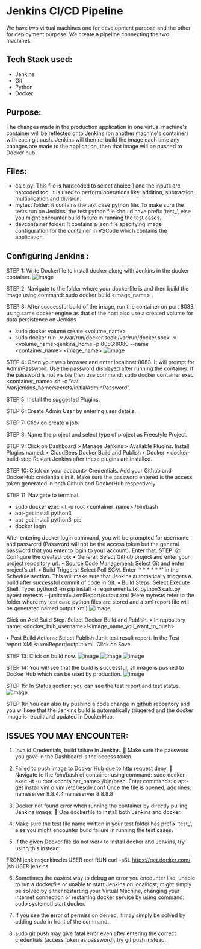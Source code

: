 # Jenkins CI/CD Pipeline

We have two virtual machines one for development purpose and the other for deployment purpose. We create a pipeline connecting the two machines.

## Tech Stack used:
- Jenkins
- Git
- Python
- Docker

## Purpose:
The changes made in the production application in one virtual machine's container will be reflected onto Jenkins (on another machine's container) with each git push. Jenkins will then re-build the image each time any changes are made to the application, then that image will be pushed to Docker hub.

## Files:
- calc.py: This file is hardcoded to select choice 1 and the inputs are harcoded too. It is used to perform operations like: addition, subtraction, multiplication and division.
- mytest folder: it contains the test case python file. To make sure the tests run on Jenkins, the test python file should have prefix ‘test_’, else you might encounter build failure in running the test cases.
- devcontainer folder: It contains a json file specifying image configuration for the container in VSCode which contains the application.

## Configuring Jenkins :
STEP 1: Write Dockerfile to install docker along with Jenkins in the docker container.
 ![image](https://user-images.githubusercontent.com/107244393/235337523-acba790e-70f3-4c8b-8691-26a3cebe9a55.png)

STEP 2: Navigate to the folder where your dockerfile is and then build the image using command: sudo docker build <image_name> .
 
STEP 3: After successful build of the image, run the container on port 8083, using same docker engine as that of the host also use a created volume for data persistence on Jenkins
-	sudo docker volume create <volume_name>
-	sudo docker run -v /var/run/docker.sock:/var/run/docker.sock -v <volume_name>:jenkins_home -p 8083:8080 --name <container_name> <image_name>
![image](https://user-images.githubusercontent.com/107244393/235337545-5bff5afe-bedf-4a70-9ffe-e6892a82e52a.png)

 
STEP 4: Open your web browser and enter localhost:8083. It will prompt for AdminPassword. Use the password displayed after running the container. If the password is not visible then use command: sudo docker container exec <container_name> sh -c “cat /var/jenkins_home/secrets/initialAdminPassword”.
 
STEP 5: Install the suggested Plugins.
 
STEP 6: Create Admin User by entering user details.
 
STEP 7: Click on create a job.
 
STEP 8: Name the project and select type of project as Freestyle Project.
 
STEP 9: Click on Dashboard > Manage Jenkins > Available Plugins. Install Plugins named:
•	CloudBees Docker Build and Publish
•	Docker 
•	docker-build-step
Restart Jenkins after these plugins are installed.
 
STEP 10: Click on your account> Credentials. Add your Github and DockerHub credentials in it. Make sure the password entered is the access token generated in both Github and DockerHub respectively.

STEP 11: Navigate to terminal. 
-	sudo docker exec -it -u root <container_name> /bin/bash
-	apt-get install python3
-	apt-get install python3-pip
-	docker login

 
After entering docker login command, you will be prompted for username and password (Password will not be the access token but the general password that you enter to login to your account). Enter that.
STEP 12: Configure the created job:
•	General: Select Github project and enter your project repository url.
•	Source Code Management: Select Git and enter project’s url.
•	Build Triggers: Select Poll SCM. Enter ‘* * * * * *’ in the Schedule section. This will make sure that Jenkins automatically triggers a build after successful commit of code in Git.
•	Build Steps: Select Execute Shell. Type:
python3 -m pip install -r requirements.txt
python3 calc.py
pytest mytests --junitxml=./xmlReport/output.xml
(Here mytests refer to the folder where my test case python files are stored and a xml report file will be generated named output.xml)
![image](https://user-images.githubusercontent.com/107244393/235337592-916f8b70-9922-47c2-b3e0-c25c02b63e07.png)

 
Click on Add Build Step. Select Docker Build and Publish.
•	In repository name: <docker_hub_username>/<image_name_you_want_to_push>

•	Post Build Actions: Select Publish Junit test result report. In the Test report XMLs: xmlReport/output.xml.
Click on Save.

STEP 13: Click on build now.
![image](https://user-images.githubusercontent.com/107244393/235337609-aaf72771-dd48-4d2f-8004-c64bb957ca20.png)
![image](https://user-images.githubusercontent.com/107244393/235337611-2ad8a872-7469-45a6-98c9-83bc36f28e26.png)
![image](https://user-images.githubusercontent.com/107244393/235337617-8e119753-4dff-4a16-a9ba-d05cb6e407d4.png)

  
STEP 14: You will see that the build is successful, all image is pushed to Docker Hub which can be used by production.
![image](https://user-images.githubusercontent.com/107244393/235337620-8e59020a-371b-45fa-aa7e-82f5534e1553.png)

STEP 15: In Status section: you can see the test report and test status.
 ![image](https://user-images.githubusercontent.com/107244393/235337623-ebb1350d-89ce-48c7-8a49-41008d0fc806.png)

STEP 16: You can also try pushing a code change in github repository and you will see that the Jenkins build is automatically triggered and the docker image is rebuilt and updated in DockerHub.

## ISSUES YOU MAY ENCOUNTER:
1.	Invalid Credentials, build failure in Jenkins.
	Make sure the password you gave in the Dashboard is the access token.

2.	Failed to push image to Docker Hub due to http request deny.
	Navigate to the /bin/bash of container using command: sudo docker exec -it -u root <container_name> /bin/bash. 
Enter commands:
o	apt-get install vim
o	vim /etc/resolv.conf
Once the file is opened, add lines:
nameserver 8.8.4.4
nameserver 8.8.8.8

3.	Docker not found error when running the container by directly pulling Jenkins image.
	Use dockerfile to install both Jenkins and docker.

4.	Make sure the test file name written in your test folder has prefix ‘test_’, else you might encounter build failure in running the test cases.

5.	If the given Docker file do not work to install docker and Jenkins, try using this instead:

FROM jenkins:jenkins:lts
USER root
RUN curl -sSL https://get.docker.com/ |sh
USER jenkins

6.	Sometimes the easiest way to debug an error you encounter like, unable to run a dockerfile or unable to start Jenkins on localhost, might simply be solved by either restarting your Virtual Machine, changing your internet connection or restarting docker service by using command: sudo systemctl start docker.

7.	If you see the error of permission denied, it may simply be solved by adding sudo in front of the command.

8.	sudo git push may give fatal error even after entering the correct credentials (access token as password), try git push instead.






